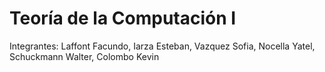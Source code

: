 # Teoría de la Computación I
Integrantes: Laffont Facundo, Iarza Esteban, Vazquez Sofia, Nocella Yatel, Schuckmann Walter, Colombo Kevin
